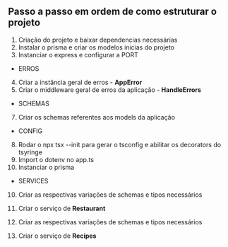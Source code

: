 ## Passo a passo em ordem de como estruturar o projeto

1. Criação do projeto e baixar dependencias necessárias
2. Instalar o prisma e criar os modelos inicias do projeto
3. Instanciar o express e configurar a PORT

- ERROS

4. Criar a instância geral de erros - **AppError**
5. Criar o middleware geral de erros da aplicação - **HandleErrors**

- SCHEMAS

7. Criar os schemas referentes aos models da aplicação

- CONFIG

8. Rodar o npx tsx --init para gerar o tsconfig e abilitar os decorators do tsyringe
9. Import o dotenv no app.ts
9. Instanciar o prisma

- SERVICES
10. Criar as respectivas variações de schemas e tipos necessários
11. Criar o serviço de **Restaurant**

12. Criar as respectivas variações de schemas e tipos necessários
13. Criar o serviço de **Recipes**




